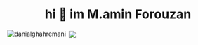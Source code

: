 <h1 align="center"> hi 👋 im M.amin Forouzan</h1>


<p><img align="left" src="https://github-readme-stats-sigma-five.vercel.app/api/top-langs?username=aminm08&show_icons=true&theme=dark&locale=en&layout=compact" alt="danialghahremani" /></p>

<p>&nbsp;<img align="center" src="https://github-readme-stats-sigma-five.vercel.app/api?username=aminm08&show_icons=true&theme=dark&locale=en&include_all_commits=true"/></p>


